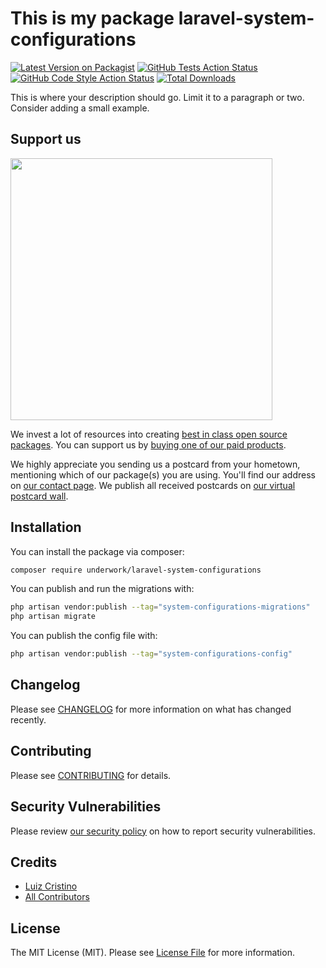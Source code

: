 # This is my package laravel-system-configurations

[![Latest Version on Packagist](https://img.shields.io/packagist/v/underwork-productions/laravel-system-configurations.svg?style=flat-square)](https://packagist.org/packages/underwork-productions/laravel-system-configurations)
[![GitHub Tests Action Status](https://img.shields.io/github/actions/workflow/status/underwork-productions/laravel-system-configurations/run-tests.yml?branch=main&label=tests&style=flat-square)](https://github.com/underwork-productions/laravel-system-configurations/actions?query=workflow%3Arun-tests+branch%3Amain)
[![GitHub Code Style Action Status](https://img.shields.io/github/actions/workflow/status/underwork-productions/laravel-system-configurations/fix-php-code-style-issues.yml?branch=main&label=code%20style&style=flat-square)](https://github.com/underwork-productions/laravel-system-configurations/actions?query=workflow%3A"Fix+PHP+code+style+issues"+branch%3Amain)
[![Total Downloads](https://img.shields.io/packagist/dt/underwork-productions/laravel-system-configurations.svg?style=flat-square)](https://packagist.org/packages/underwork-productions/laravel-system-configurations)

This is where your description should go. Limit it to a paragraph or two. Consider adding a small example.

## Support us

[<img src="https://github-ads.s3.eu-central-1.amazonaws.com/laravel-system-configurations.jpg?t=1" width="419px" />](https://spatie.be/github-ad-click/laravel-system-configurations)

We invest a lot of resources into creating [best in class open source packages](https://spatie.be/open-source). You can support us by [buying one of our paid products](https://spatie.be/open-source/support-us).

We highly appreciate you sending us a postcard from your hometown, mentioning which of our package(s) you are using. You'll find our address on [our contact page](https://spatie.be/about-us). We publish all received postcards on [our virtual postcard wall](https://spatie.be/open-source/postcards).

## Installation

You can install the package via composer:

```bash
composer require underwork/laravel-system-configurations
```

You can publish and run the migrations with:

```bash
php artisan vendor:publish --tag="system-configurations-migrations"
php artisan migrate
```

You can publish the config file with:

```bash
php artisan vendor:publish --tag="system-configurations-config"
```

## Changelog

Please see [CHANGELOG](CHANGELOG.md) for more information on what has changed recently.

## Contributing

Please see [CONTRIBUTING](CONTRIBUTING.md) for details.

## Security Vulnerabilities

Please review [our security policy](../../security/policy) on how to report security vulnerabilities.

## Credits

- [Luiz Cristino](https://github.com/underwork-productions)
- [All Contributors](../../contributors)

## License

The MIT License (MIT). Please see [License File](LICENSE.md) for more information.
